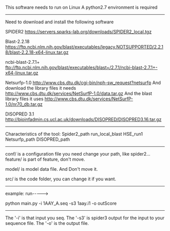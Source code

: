 This software needs to run on Linux
A python2.7 environment is required
******************************************************
Need to download and install the following software

SPIDER2
	https://servers.sparks-lab.org/downloads/SPIDER2_local.tgz

Blast-2.2.18
	https://ftp.ncbi.nlm.nih.gov/blast/executables/legacy.NOTSUPPORTED/2.2.18/blast-2.2.18-x64-linux.tar.gz

ncbi-blast-2.7.1+
	ftp://ftp.ncbi.nlm.nih.gov/blast/executables/blast+/2.7.1/ncbi-blast-2.7.1+-x64-linux.tar.gz

Netsurfp-1.0
	http://www.cbs.dtu.dk/cgi-bin/nph-sw_request?netsurfp
	And download the library files it needs http://www.cbs.dtu.dk/services/NetSurfP-1.0/data.tar.gz
	And the blast library files it uses http://www.cbs.dtu.dk/services/NetSurfP-1.0/nr70_db.tar.gz
	
DISOPRED 3.1
	http://bioinfadmin.cs.ucl.ac.uk/downloads/DISOPRED/DISOPRED3.16.tar.gz

******************************************************
Characteristics of the tool:
Spider2_path
	run_local_blast
	HSE_run1
Netsurfp_path
DISOPRED_path

******************************************************
conf/  is a configuration file
	you need change your path, like spider2...
feature/ is part of feature, don't move.

model/ is model data file. And Don't move it.

src/ is the code folder,  you can change it if you want.


******************************************************
example:
run----->

python main.py -i 1AAY_A.seq -s3 1aay.i1 -o outScore

_________________________________________________
The '-i' is that input you seq.
The '-s3' is spider3 output for the input to your sequence file.
The '-o' is the output file.
